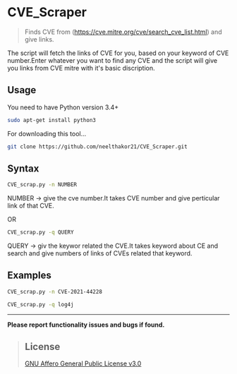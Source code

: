 # CVE_Scraper

> Finds CVE from (https://cve.mitre.org/cve/search_cve_list.html) and give links.

The script will fetch the links of CVE for you, based on your keyword of CVE number.Enter whatever you want to find any CVE and the script will give you links from CVE mitre with it's basic discription.

## Usage

You need to have Python version 3.4+

```bash
sudo apt-get install python3
```

For downloading this tool...

```bash
git clone https://github.com/neelthakor21/CVE_Scraper.git
```

## Syntax

```bash
CVE_scrap.py -n NUMBER
```
NUMBER -> give the cve number.It takes CVE number and give perticular link of that CVE.

OR

```bash
CVE_scrap.py -q QUERY
```
QUERY -> giv the keywor related the CVE.It takes keyword about CE and search and give numbers of links of CVEs related that keyword.

## Examples

```bash
CVE_scrap.py -n CVE-2021-44228

CVE_scrap.py -q log4j
```

----------------------------------------------------------------------------------------------------------------------------------------------------------------------
**Please report functionality issues and bugs if found.**  
> ## License
> [GNU Affero General Public License v3.0](https://www.gnu.org/licenses/agpl-3.0.en.html)
